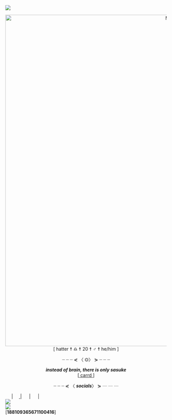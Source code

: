 <img src="https://i.imgur.com/Vrj7p8y.png"><br>
<p align="center">
<img align="center" src="/github-metrics.svg" alt="Metrics" width="1034"><br>
<a align="center">[</a> hatter <a> ☨ </a> ♎︎ <a> ☨ </a> 20 <a> ☨ </a> ♂ <a> ☨ </a> he/him <a>]</a>
<p align="center">┈     ┈     ┈     ⋞ 〈 <a>⏣</a>〉 ⋟     ┈     ┈     ┈</p>
<p align="center"><strong><em>instead of brain, there is only sasuke</em></strong><br>[<a href="https://hattvr.carrd.co/"> carrd </a>]</p>
<p align="center">┈     ┈     ┈     ⋞ 〈 <a><strong><em>socials</em></strong></a>〉 ⋟     ┈     ┈     ┈</p>
<a href="https://open.spotify.com/user/onp0rztbozts40r6zn052fqs9"> <img src="https://cdn.iconscout.com/icon/free/png-512/spotify-11-432546.png" width="15"></a>
| <a href="https://twitter.com/hattvr"><img src="https://i.imgur.com/TkLujRc.png" width="15"> </a>
| <a href="https://discord.com/invite/6cDYfvpUZB"><img src="https://i.imgur.com/9tWKQD4.png" width="15"></a>
| <a href="https://www.instagram.com/hattvr/"><img src="https://i.imgur.com/xmmOcyn.png" width="15"></a>
| <a href="https://www.behance.net/hattvr"><img src="https://cdn.iconscout.com/icon/free/png-256/behance-2506762-2100662.png" width="15"></a><br>
<img align="center" src="https://i.imgur.com/YhAXs3d.png" width=""><br>
<img align="center" src="https://discord.c99.nl/widget/theme-2/188109365671100416.png" width=""><br>
<a align="center">[</a><strong>188109365671100416</strong><a>]</a>
</p>
